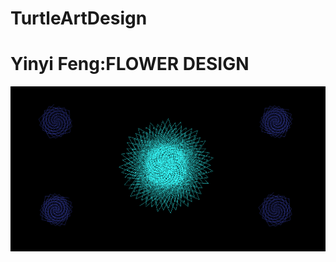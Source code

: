 # TurtleArtDesign
<h1> Yinyi Feng:FLOWER DESIGN </h1>
<img src="https://github.com/yinyifeng/TurtleArtDesign/blob/master/FlowerDesign.PNG">
